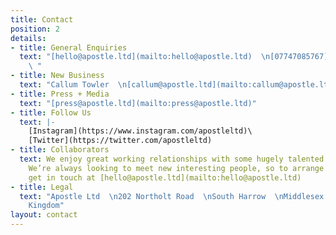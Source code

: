 ```yaml
---
title: Contact
position: 2
details:
- title: General Enquiries
  text: "[hello@apostle.ltd](mailto:hello@apostle.ltd)  \n[07747085767](tel:07747085767)
    \ "
- title: New Business
  text: "Callum Towler  \n[callum@apostle.ltd](mailto:callum@apostle.ltd)"
- title: Press + Media
  text: "[press@apostle.ltd](mailto:press@apostle.ltd)"
- title: Follow Us
  text: |-
    [Instagram](https://www.instagram.com/apostleltd)\
    [Twitter](https://twitter.com/apostleltd)
- title: Collaborators
  text: We enjoy great working relationships with some hugely talented creative specialists.
    We’re always looking to meet new interesting people, so to arrange a chat, please
    get in touch at [hello@apostle.ltd](mailto:hello@apostle.ltd)
- title: Legal
  text: "Apostle Ltd  \n202 Northolt Road  \nSouth Harrow  \nMiddlesex HA2 0EX  \nUnited
    Kingdom"
layout: contact
---
```


